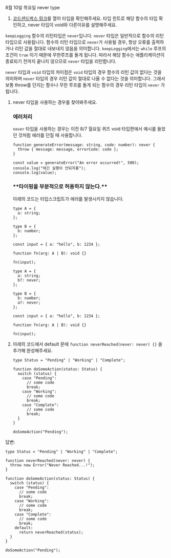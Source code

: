 8월 10일 목요일 never type

1. [코드샌드박스 링크](https://codesandbox.io/s/never-type-dv660)를 열어 타입을 확인해주세요. 타입 힌트로 해당 함수의 타입 확인하고, never 타입이 void와 다른이유를 설명해주세요.

`keepLogging` 함수의 리턴타입은 `never`입니다. `never` 타입은 일반적으로 함수의 리턴 타입으로 사용됩니다. 함수의 리턴 타입으로 `never`가 사용될 경우, 항상 오류를 출력하거나 리턴 값을 절대로 내보내지 않음을 의미합니다. `keepLogging`에서는 `while` 루프의 조건이 `true` 이기 때문에 무한루프를 돌게 됩니다. 따라서 해당 함수는 애플리케이션이 종료되기 전까지 끝나지 않으므로 `never` 타입을 리턴합니다.

`never` 타입과 `void` 타입의 차이점은 `void` 타입의 경우 함수의 리턴 값이 없다는 것을 의미하며 `never` 타입의 경우 리턴 값이 절대로 나올 수 없다는 것을 의미합니다. 그래서 보통 throw를 던지는 함수나 무한 루프를 돌게 되는 함수의 경우 리턴 타입이 `never` 가 됩니다.

1. never 타입을 사용하는 경우를 찾아봐주세요.

   ### 에러처리

   `never` 타입을 사용하는 경우는 이전 8/7 월요일 퀴즈 void 타입편에서 예시를 들었던 것처럼 에러를 던질 때 사용합니다.

   ```tsx
   function generateError(message: string, code: number): never {
     throw { message: message, errorCode: code };
   }

   const value = generateError("An error occurred!", 500);
   console.log("여긴 실행이 안되지롱");
   console.log(value);
   ```

   ### \***\*타이핑을 부분적으로 허용하지 않는다.\*\***

   아래의 코드는 타입스크립트가 에러를 발생시키지 않습니다.

   ```tsx
   type A = {
     a: string;
   };

   type B = {
     b: number;
   };

   const input = { a: "hello", b: 1234 };

   function fn(arg: A | B): void {}

   fn(input);
   ```

   ```tsx
   type A = {
     a: string;
     b?: never;
   };

   type B = {
     b: number;
     a?: never;
   };

   const input = { a: "hello", b: 1234 };

   function fn(arg: A | B): void {}

   fn(input);
   ```

1. 아래의 코드에서 default 문에 `function neverReached(never: never) {}` 을 추가해 완성해주세요.

   ```tsx
   type Status = "Pending" | "Working" | "Complete";

   function doSomeAction(status: Status) {
     switch (status) {
       case "Pending":
         // some code
         break;
       case "Working":
         // some code
         break;
       case "Complete":
         // some code
         break;
     }
   }

   doSomeAction("Pending");
   ```

답변:

```tsx
type Status = "Pending" | "Working" | "Complete";

function neverReached(never: never) {
  throw new Error("Never Reached...!");
}

function doSomeAction(status: Status) {
  switch (status) {
    case "Pending":
      // some code
      break;
    case "Working":
      // some code
      break;
    case "Complete":
      // some code
      break;
    default:
      return neverReached(status);
  }
}

doSomeAction("Pending");
```
